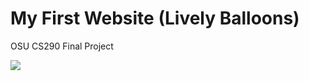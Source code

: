 # My First Website (Lively Balloons)
OSU CS290 Final Project

<!-- ![](images/lively_balloons.gif) -->
![](images/ghi_resize.gif)
